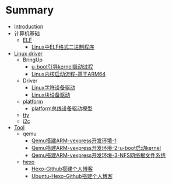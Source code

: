 # Summary

* [Introduction](README.md)
* 计算机基础
    * [ELF](elf/README.md)
        * [Linux中ELF格式二进制程序](computer/linux中ELF格式二进制程序.md)
* [Linux driver](driver/README.md)
	* BringUp
		* [u-boot引导kernel启动过程](bringup/u-boot引导kernel启动过程.md)
		* [Linux内核启动流程-基于ARM64](bringup/Linux内核启动流程-基于ARM64.md)
    * Driver
        * [Linux字符设备驱动](driver/Linux字符设备驱动.md)
        * [Linux块设备驱动](driver/Linux块设备驱动.md)
    * [platform](platform/README.md)
        * [platform总线设备驱动模型](platform/platform总线设备驱动模型.md)
    * [tty](tty/README.md)
    * [i2c](i2c/README.md)
* [Tool](tool/README.md)
    * qemu
		* [Qemu搭建ARM-vexpress开发环境-1](qemu/Qemu搭建ARM-vexpress开发环境-1.md)
		* [Qemu搭建ARM-vexpress开发环境-2-u-boot启动kernel](qemu/Qemu搭建ARM-vexpress开发环境-2-u-boot启动kernel.md)
		* [Qemu搭建ARM-vexpress开发环境-3-NFS网络根文件系统](qemu/Qemu搭建ARM-vexpress开发环境-3-NFS网络根文件系统.md)
	* [hexo](hexo/README.md)
		* [Hexo-Github搭建个人博客](hexo/Hexo-Github搭建个人博客.md)
		* [Ubuntu-Hexo-Github搭建个人博客](hexo/Ubuntu-Hexo-Github搭建个人博客.md)

